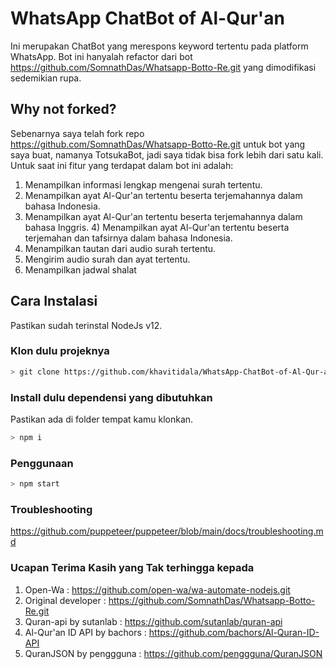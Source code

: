 # WhatsApp ChatBot of Al-Qur'an
Ini merupakan ChatBot yang merespons keyword tertentu pada platform WhatsApp. Bot ini hanyalah refactor dari bot https://github.com/SomnathDas/Whatsapp-Botto-Re.git yang dimodifikasi sedemikian rupa.

## Why not forked?
Sebenarnya saya telah fork repo https://github.com/SomnathDas/Whatsapp-Botto-Re.git untuk bot yang saya buat, namanya TotsukaBot, jadi saya tidak bisa fork lebih dari satu kali.
Untuk saat ini fitur yang terdapat dalam bot ini adalah:
1) Menampilkan informasi lengkap mengenai surah tertentu. 
2) Menampilkan ayat Al-Qur'an tertentu beserta terjemahannya dalam bahasa Indonesia. 
3) Menampilkan ayat Al-Qur'an tertentu beserta terjemahannya dalam bahasa Inggris. 4) Menampilkan ayat Al-Qur'an tertentu beserta terjemahan dan tafsirnya dalam bahasa Indonesia.
5) Menampilkan tautan dari audio surah tertentu. 
6) Mengirim audio surah dan ayat tertentu.
7) Menampilkan jadwal shalat

## Cara Instalasi
Pastikan sudah terinstal NodeJs v12.

### Klon dulu projeknya
```bash
> git clone https://github.com/khavitidala/WhatsApp-ChatBot-of-Al-Qur-an.git
```
### Install dulu dependensi yang dibutuhkan
Pastikan ada di folder tempat kamu klonkan.

```bash
> npm i
```

### Penggunaan

```bash
> npm start
```

### Troubleshooting
https://github.com/puppeteer/puppeteer/blob/main/docs/troubleshooting.md

### Ucapan Terima Kasih yang Tak terhingga kepada
1. Open-Wa : https://github.com/open-wa/wa-automate-nodejs.git
2. Original developer : https://github.com/SomnathDas/Whatsapp-Botto-Re.git
3. Quran-api by sutanlab : https://github.com/sutanlab/quran-api
4. Al-Qur'an ID API by bachors : https://github.com/bachors/Al-Quran-ID-API
5. QuranJSON by penggguna : https://github.com/penggguna/QuranJSON
